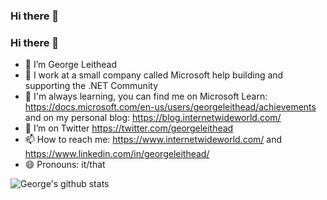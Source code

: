 ### Hi there 👋

<!--
**GeorgeLeithead/GeorgeLeithead** is a ✨ _special_ ✨ repository because its `README.md` (this file) appears on your GitHub profile.

Here are some ideas to get you started:

- 🔭 I’m currently working on ...
- 🌱 I’m currently learning ...
- 👯 I’m looking to collaborate on ...
- 🤔 I’m looking for help with ...
- 💬 Ask me about ...
- 📫 How to reach me: ...
- 😄 Pronouns: ...
- ⚡ Fun fact: ...
-->
### Hi there 👋

- 🔭 I’m George Leithead
- 🏢 I work at a small company called Microsoft help building and supporting the .NET Community
- 🌱 I'm always learning, you can find me on Microsoft Learn: https://docs.microsoft.com/en-us/users/georgeleithead/achievements and on my personal blog: https://blog.internetwideworld.com/
- 🦜 I’m on Twitter https://twitter.com/georgeleithead
- 📫 How to reach me: https://www.internetwideworld.com/ and https://www.linkedin.com/in/georgeleithead/
- 😄 Pronouns: it/that

![George's github stats](https://github-readme-stats.vercel.app/api?username=georgeleithead&show_icons=true)
